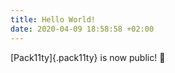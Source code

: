 ```yaml
---
title: Hello World!
date: 2020-04-09 18:58:58 +02:00
---
```


[Pack11ty]{.pack11ty} is now public! 🎉
